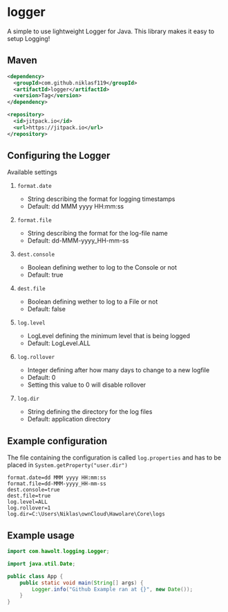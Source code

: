 # logger

A simple to use lightweight Logger for Java. This library makes it easy to setup Logging!

## Maven

```xml
<dependency>
  <groupId>com.github.niklasf119</groupId>
  <artifactId>logger</artifactId>
  <version>Tag</version>
</dependency>
```
```xml
<repository>
  <id>jitpack.io</id>
  <url>https://jitpack.io</url>
</repository>
```

## Configuring the Logger

Available settings

1. `format.date`
   - String describing the format for logging timestamps
   - Default: dd MMM yyyy HH:mm:ss

1. `format.file`
   - String describing the format for the log-file name
   - Default: dd-MMM-yyyy_HH-mm-ss
   
1. `dest.console`
   - Boolean defining wether to log to the Console or not
   - Default: true
   
1. `dest.file`
   - Boolean defining wether to log to a File or not
   - Default: false
   
1. `log.level`
   - LogLevel defining the minimum level that is being logged
   - Default: LogLevel.ALL
   
1. `log.rollover`
   - Integer defining after how many days to change to a new logfile
   - Default: 0
   - Setting this value to 0 will disable rollover
   
1. `log.dir`
   - String defining the directory for the log files
   - Default: application directory

## Example configuration

The file containing the configuration is called `log.properties` and has to be placed in `System.getProperty("user.dir")`

```
format.date=dd MMM yyyy HH:mm:ss
format.file=dd-MMM-yyyy_HH-mm-ss
dest.console=true
dest.file=true
log.level=ALL
log.rollover=1
log.dir=C:\Users\Niklas\ownCloud\Hawolare\Core\logs
```

## Example usage

```java
import com.hawolt.logging.Logger;

import java.util.Date;

public class App {
    public static void main(String[] args) {
        Logger.info("Github Example ran at {}", new Date());
    }
}
```
